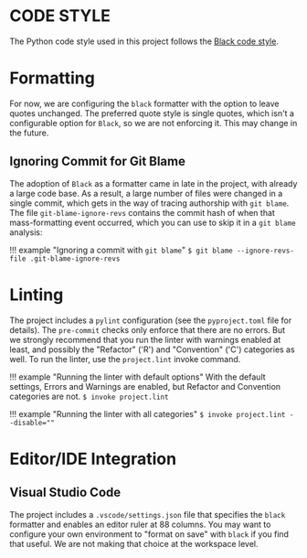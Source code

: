 CODE STYLE
==========

The Python code style used in this project follows the [Black code style](https://black.readthedocs.io/en/stable/the_black_code_style/current_style.html). 

# Formatting

For now, we are configuring the `black` formatter with the option to leave quotes unchanged.
The preferred quote style is single quotes, which isn't a configurable option for `Black`, so we are not enforcing it. This may change in the future. 

## Ignoring Commit for Git Blame

The adoption of `Black` as a formatter came in late in the project, with already a large code base. As a result, a large number of files were changed in a single commit, which gets in the way of tracing authorship with `git blame`. The file `git-blame-ignore-revs` contains the commit hash of when that mass-formatting event occurred, which you can use to skip it in a `git blame` analysis:

!!! example "Ignoring a commit with `git blame`"
    ```
    $ git blame --ignore-revs-file .git-blame-ignore-revs
    ```

# Linting

The project includes a `pylint` configuration (see the `pyproject.toml` file for details). 
The `pre-commit` checks only enforce that there are no errors. But we strongly recommend that you run the linter with warnings enabled at least, and possibly the "Refactor" ('R') and "Convention" ('C') categories as well. 
To run the linter, use the `project.lint` invoke command. 

!!! example "Running the linter with default options"
    With the default settings, Errors and Warnings are enabled, but Refactor and Convention categories are not.
    ```
    $ invoke project.lint
    ```

!!! example "Running the linter with all categories"
    ```
    $ invoke project.lint --disable=""
    ```

# Editor/IDE Integration

## Visual Studio Code

The project includes a `.vscode/settings.json` file that specifies the `black` formatter and enables an editor ruler at 88 columns. 
You may want to configure your own environment to "format on save" with `black` if you find that useful. We are not making that choice at the workspace level.

